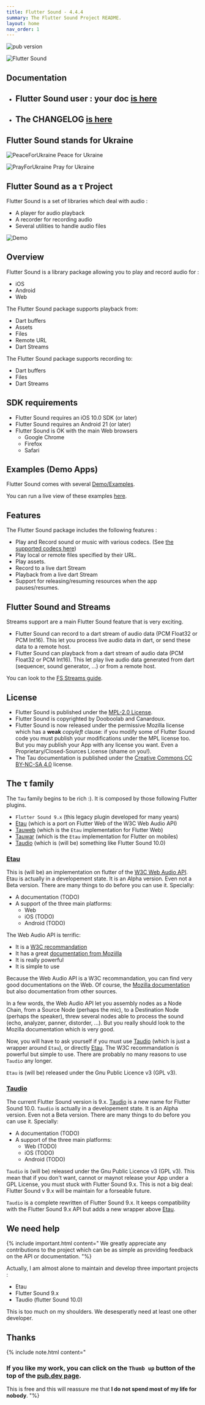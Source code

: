 ```yaml
---
title: Flutter Sound - 4.4.4
summary: The Flutter Sound Project README.
layout: home
nav_order: 1
---
```

![pub version](https://img.shields.io/pub/v/flutter_sound.svg?style=flat-square)

![Flutter Sound](https://tau-ver.canardoux.xyz/images/fs/Logotype-primary.png)

## Documentation

- ## Flutter Sound user : your doc [is here](https://tau.canardoux.xyz/fs-README.html)
- ## The CHANGELOG [is here](https://tau.canardoux.xyz/fs-CHANGELOG.html)

## Flutter Sound stands for Ukraine

![PeaceForUkraine](https://tau-ver.canardoux.xyz/images/2-year-old-irish-girl-ukrainian.jpg)
Peace for Ukraine

![PrayForUkraine](https://tau-ver.canardoux.xyz/images/banner.png)
Pray for Ukraine

## Flutter Sound as a τ Project

Flutter Sound is a set of libraries which deal with audio :

- A player for audio playback
- A recorder for recording audio
- Several utilities to handle audio files

![Demo](https://user-images.githubusercontent.com/27461460/77531555-77c9ec00-6ed6-11ea-9813-320f943b08cc.gif)

## Overview

Flutter Sound is a library package allowing you to play and record audio for :

* iOS
* Android
* Web

The Flutter Sound package supports playback from:

* Dart buffers
* Assets
* Files
* Remote URL
* Dart Streams

The Flutter Sound package supports recording to:

* Dart buffers
* Files
* Dart Streams

## SDK requirements

* Flutter Sound requires an iOS 10.0 SDK \(or later\)
* Flutter Sound requires an Android 21 \(or later\)
* Flutter Sound is OK with the main Web browsers
   - Google Chrome
   - Firefox
   - Safari

## Examples \(Demo Apps\)

Flutter Sound comes with several [Demo/Examples](http://tau.canardoux.xyz/fs-ex___.html).

You can run a live view of these examples [here](http://tau.canardoux.xyz/live/fs/index.html).

## Features

The Flutter Sound package includes the following features :

* Play and Record sound or music with various codecs. \(See [the supported codecs here](/fs-guides_codec.html)\)
* Play local or remote files specified by their URL.
* Play assets.
* Record to a live dart Stream
* Playback from a live dart Stream
* Support for releasing/resuming resources when the app pauses/resumes.

## Flutter Sound and Streams

Streams support are a main Flutter Sound feature that is very exciting.

- Flutter Sound can record to a dart stream of audio data (PCM Float32 or PCM Int16). This let you process live audio data in dart, or send these data to a remote host.
- Flutter Sound can playback from a dart stream of audio data (PCM Float32 or PCM Int16). This let play live audio data generated from dart
(sequencer, sound generator, ...) or from a remote host.

You can look to the [FS Streams guide](http://tau.canardoux.xyz/fs-guides_streams.html).

## License

- Flutter Sound is published under the [MPL-2.0 License](http://tau.canardoux.xyz/fs-LICENSE.html).
- Flutter Sound is copyrighted by Dooboolab and Canardoux.
- Flutter Sound is now released under the permissive Mozilla license which has a **weak** *copyleft* clause: if you modify some of Flutter Sound code you must publish your modifications under the MPL license too. But you may publish your App with any license you want. Even a Proprietary/Closed-Sources License (shame on you!).
- The Tau documentation is published under the [Creative Commons CC BY-NC-SA 4.0](https://creativecommons.org/licenses/by-nc-sa/4.0/deed.en) license.

## The τ family

The `Tau` family begins to be rich :). It is composed by those following Flutter plugins.

- `Flutter Sound 9.x` (this legacy plugin developed for many years)
- [Etau](https://pub.dev/packages/etau) (which is a port on Flutter Web of the W3C Web Audio API)
- [Tauweb](https://pub.dev/packages/tau_web) (which is the `Etau` implementation for Flutter Web)
- [Tauwar](https://pub.dev/packages/tau_war) (which is the `Etau` implementation for Flutter on mobiles)
- [Taudio](https://pub.dev/packages/taudio) (which is (will be) something like Flutter Sound 10.0)

### [Etau](https://pub.dev/packages/etau)

This is (will be) an implementation on flutter of the [W3C Web Audio API](https://www.w3.org/TR/webaudio-1.1).
Etau is actually in a developement state. It is an Alpha version. Even not a Beta version. There are many things to do before you can use it. Specially:

- A documentation (TODO)
- A support of the three main platforms:
   - Web
   - iOS (TODO)
   - Android (TODO)

The Web Audio API is terrific:

- It is a [W3C recommandation](https://www.w3.org/TR/webaudio-1.1)
- It has a great [documentation from Moziilla](https://developer.mozilla.org/en-US/docs/Web/API/Web_Audio_API)
- It is really powerful
- It is simple to use

Because the Web Audio API is a W3C recommandation, you can find very good documentations on the Web. Of course, the [Mozilla documentation](https://developer.mozilla.org/en-US/docs/Web/API/Web_Audio_API) but also documentation from other sources.

In a few words, the Web Audio API let you assembly nodes as a Node Chain, from a Source Node (perhaps the mic), to a Destination Node (perhaps the speaker), threw several nodes able to process the sound (echo, analyzer, panner, distorder, ...). But you really should look to the Mozilla documentation which is very good.

Now, you will have to ask yourself if you must use [Taudio](https://pub.dev/packages/taudio) (which is just a wrapper around `Etau`), or directly [Etau](https://pub.dev/packages/etau).
The W3C recommandation is powerful but simple to use. There are probably no many reasons to use `Taudio` any longer.

`Etau` is (will be) released under the Gnu Public Licence v3 (GPL v3).

### [Taudio](https://pub.dev/packages/taudio)

The current Flutter Sound version is 9.x. [Taudio](https://pub.dev/packages/taudio) is a new name for Flutter Sound 10.0. `Taudio` is actually in a developement state. It is an Alpha version. Even not a Beta version. There are many things to do before you can use it. Specially:
- A documentation (TODO)
- A support of the three main platforms:
   - Web (TODO)
   - iOS (TODO)
   - Android (TODO)

`Taudio` is (will be) released under the Gnu Public Licence v3 (GPL v3). This mean that if you don't want, cannot or maynot release your App under a GPL License, you must stuck with Flutter Sound 9.x. This is not a big deal: Flutter Sound v 9.x will be maintain for a forseable future.

`Taudio` is a complete rewritten of Flutter Sound 9.x. It keeps compatibility with the Flutter Sound 9.x API but adds a new wrapper above [Etau](https://pub.dev/packages/etau).

## We need help

{% include important.html content="
We greatly appreciate any contributions to the project which can be as simple as providing feedback on the API or documentation.
"%}

Actually, I am almost alone to maintain and develop three important projects :
- Etau
- Flutter Sound 9.x
- Taudio (flutter Sound 10.0)

This is too much on my shoulders. We desesperatly need at least one other developer.

## Thanks

{% include note.html content="
### If you like my work, you can click on the `Thumb up` button of the top of the [pub.dev page](https://pub.dev/packages/flutter_sound).
This is free and this will reassure me that **I do not spend most of my life for nobody**.
"%}